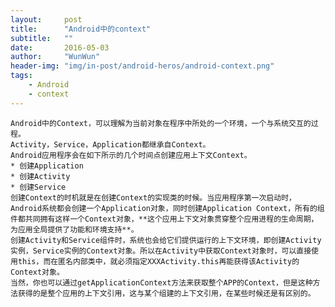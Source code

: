 ```yaml
---
layout:     post
title:      "Android中的context"
subtitle:   ""
date:       2016-05-03
author:     "WunWun"
header-img: "img/in-post/android-heros/android-context.png"
tags:
    - Android
    - context
---
```


    Android中的Context，可以理解为当前对象在程序中所处的一个环境，一个与系统交互的过程。
    Activity，Service，Application都继承自Context。
    Android应用程序会在如下所示的几个时间点创建应用上下文Context。
    * 创建Application
    * 创建Activity
    * 创建Service
    创建Context的时机就是在创建Context的实现类的时候。当应用程序第一次启动时，Android系统都会创建一个Application对象，同时创建Application Context，所有的组件都共同拥有这样一个Context对象，**这个应用上下文对象贯穿整个应用进程的生命周期，为应用全局提供了功能和环境支持**。
    创建Activity和Service组件时，系统也会给它们提供运行的上下文环境，即创建Activity实例，Service实例的Context对象。所以在Activity中获取Context对象时，可以直接使用this，而在匿名内部类中，就必须指定XXXActivity.this再能获得该Activity的Context对象。
    当然，你也可以通过getApplicationContext方法来获取整个APP的Context，但是这种方法获得的是整个应用的上下文引用，这与某个组建的上下文引用，在某些时候还是有区别的。












